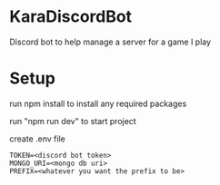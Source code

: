# KaraDiscordBot
Discord bot to help manage a server for a game I play

# Setup
run npm install to install any required packages

run "npm run dev" to start project

create .env file
```
TOKEN=<discord bot token>
MONGO_URI=<mongo db uri>
PREFIX=<whatever you want the prefix to be>
```
